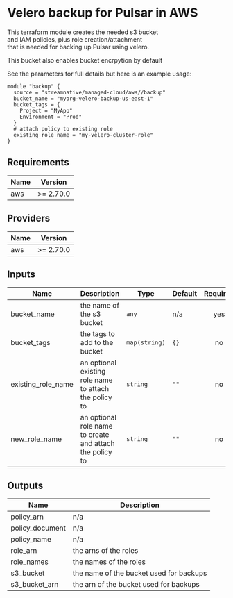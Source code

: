 # Velero backup for Pulsar in AWS

This terraform module creates the needed s3 bucket  
and IAM policies, plus role creation/attachment  
that is needed for backing up Pulsar using velero.

This bucket also enables bucket encrpytion by default

See the parameters for full details but here is an example usage:

```
module "backup" {
  source = "streamnative/managed-cloud/aws//backup"
  bucket_name = "myorg-velero-backup-us-east-1"
  bucket_tags = {
    Project = "MyApp"
    Environment = "Prod"
  }
  # attach policy to existing role
  existing_role_name = "my-velero-cluster-role"
}
```

## Requirements

| Name | Version |
|------|---------|
| aws | >= 2.70.0 |

## Providers

| Name | Version |
|------|---------|
| aws | >= 2.70.0 |

## Inputs

| Name | Description | Type | Default | Required |
|------|-------------|------|---------|:--------:|
| bucket\_name | the name of the s3 bucket | `any` | n/a | yes |
| bucket\_tags | the tags to add to the bucket | `map(string)` | `{}` | no |
| existing\_role\_name | an optional existing role name to attach the policy to | `string` | `""` | no |
| new\_role\_name | an optional role name to create and attach the policy to | `string` | `""` | no |

## Outputs

| Name | Description |
|------|-------------|
| policy\_arn | n/a |
| policy\_document | n/a |
| policy\_name | n/a |
| role\_arn | the arns of the roles |
| role\_names | the names of the roles |
| s3\_bucket | the name of the bucket used for backups |
| s3\_bucket\_arn | the arn of the bucket used for backups |

